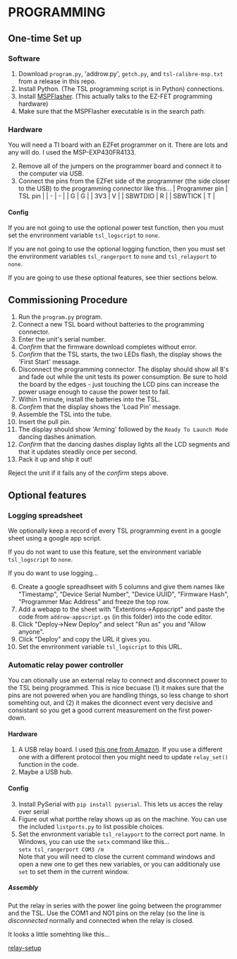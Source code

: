 # PROGRAMMING

## One-time Set up

### Software
 1. Download `program.py`, 'addrow.py', `getch.py`, and `tsl-calibre-msp.txt` from a release in this repo.
 2. Install Python. (The TSL programming script is in Python)
 connections. 
 4. Install [MSPFlasher](https://www.ti.com/tool/MSP430-FLASHER). (This actually talks to the EZ-FET programming hardware)
 5. Make sure that the MSPFlasher executable is in the search path.

### Hardware

You will need a TI board with an EZFet programmer on it. There are lots and any will do. I used the MSP-EXP430FR4133.

2. Remove all of the jumpers on the programmer board and connect it to the computer via USB.
3. Connect the pins from the EZFet side of the programmer (the side closer to the USB) to the programming connector like this...
    | Programmer pin | TSL pin |
    | - | - | 
    | G | G |
    | 3V3 | V |
    | SBWTDIO | R | 
    | SBWTICK | T |
 
 #### Config

If you are not going to use the optional power test function, then you must set the envrironment variable `tsl_logscript` to `none`. 

If you are not going to use the optional logging function, then you must set the envrironment variables `tsl_rangerport` to `none` and `tsl_relayport` to `none`. 

If you are going to use these optional features, see thier sections below. 

## Commissioning Procedure
1. Run the `program.py` program.
1. Connect a new TSL board without batteries to the programming connector.
2. Enter the unit's serial number. 
2. _Confirm_ that the firmware download completes without error.
3. _Confirm_ that the TSL starts, the two LEDs flash, the display shows the 'First Start' message.
4. Disconnect the programming connector. The display should show all 8's and fade out while the unit tests its power consumption. Be sure to hold the board by the edges - just touching the LCD pins can increase the power usage enough to cause the power test to fail. 
5. Within 1 minute, install the batteries into the TSL.
6. _Confirm_ that the display shows the 'Load Pin' message.
7. Assemble the TSL into the tube.
8. Insert the pull pin.
9. The display should show 'Arming' followed by the `Ready To Launch Mode` dancing dashes animation.
9. _Confirm_ that the dancing dashes display lights all the LCD segments and that it updates steadily once per second. 
10. Pack it up and ship it out!

Reject the unit if it fails any of the _confirm_ steps above.

## Optional features

### Logging spreadsheet

We optionally keep a record of every TSL programming event in a google sheet using a google app script. 

If you do not want to use this feature, set the environment variable `tsl_logscript` to `none`.

If you do want to use logging...

6. Create a google spreadhseet with 5 columns and give them names like "Timestamp",	"Device Serial Number",	"Device UUID",	"Firmware Hash", "Programmer Mac Address" and freeze the top row.
 7. Add a webapp to the sheet with "Extentions->Appscript" and paste the code from `addrow-appscript.gs` (in this folder) into the code editor.
 8. Click "Deploy->New Deploy" and select "Run as" you and "Allow anyone".
 9. Click "Deploy" and copy the URL it gives you. 
 9. Set the envrironment variable `tsl_logscript` to this URL. 
  
### Automatic relay power controller

You can otionally use an external relay to connect and disconnect power to the TSL being programmed. This is nice becuase (1) it makes sure that the pins are not powered when you are handling
things, so less change to short somehting out, and (2) it makes the diconnect event very decisive and consistant so you get a good current measurement on the first power-down. 

#### Hardware

1. A USB relay board. I used [this one from Amazon](https://amzn.to/40phLwM). If you use a different one with a different protocol then you might need to update `relay_set()` function in the code. 
3. Maybe a USB hub. 

#### Config

3. Install PySerial with `pip install pyserial`. This lets us acces the relay over serial 
2. Figure out what portthe relay shows up as on the machine. You can use the included `listports.py` to list possible choices.
3. Set the envronment variable `tsl_relayport` to the correct port name. In Windows, you can use the `setx` command like this...  
`setx tsl_rangerport COM3 /m`  
Note that you will need to close the current command windows and open a new one to get thes new variables, or you can additionaly use `set` to set them in the current window. 

##### Assembly

Put the relay in series with the power line going between the programmer and the TSL. Use the COM1 and NO1 pins on the relay (so the line is *disconnected* normally and connected when the relay is closed.

It looks a little somehting like this...

[relay-setup](relay-setup.jpg)

